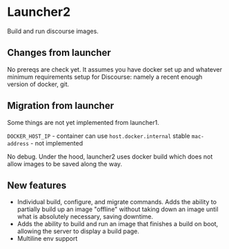 # Launcher2

Build and run discourse images.

## Changes from launcher

No prereqs are check yet. It assumes you have docker set up and whatever minimum requirements setup for Discourse: namely a recent enough version of docker, git.

## Migration from launcher

Some things are not yet implemented from launcher1.

`DOCKER_HOST_IP` - container can use `host.docker.internal`
stable `mac-address` - not implemented

No debug. Under the hood, launcher2 uses docker build which does not allow images to be saved along the way.

## New features

* Individual build, configure, and migrate commands. Adds the ability to partially build up an image "offline" without taking down an image until what is absolutely necessary, saving downtime.
* Adds the ability to build and run an image that finishes a build on boot, allowing the server to display a build page.
* Multiline env support
